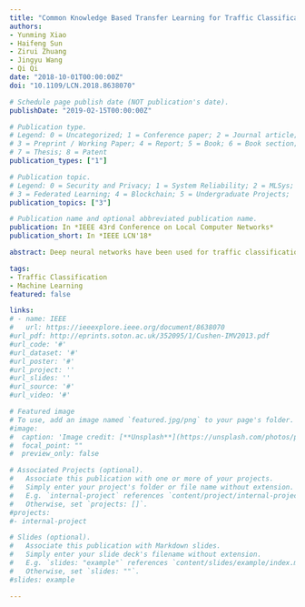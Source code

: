 ```yaml
---
title: "Common Knowledge Based Transfer Learning for Traffic Classification"
authors:
- Yunming Xiao
- Haifeng Sun
- Zirui Zhuang
- Jingyu Wang
- Qi Qi
date: "2018-10-01T00:00:00Z"
doi: "10.1109/LCN.2018.8638070"

# Schedule page publish date (NOT publication's date).
publishDate: "2019-02-15T00:00:00Z"

# Publication type.
# Legend: 0 = Uncategorized; 1 = Conference paper; 2 = Journal article;
# 3 = Preprint / Working Paper; 4 = Report; 5 = Book; 6 = Book section;
# 7 = Thesis; 8 = Patent
publication_types: ["1"]

# Publication topic.
# Legend: 0 = Security and Privacy; 1 = System Reliability; 2 = MLSys; 
# 3 = Federated Learning; 4 = Blockchain; 5 = Undergraduate Projects;  6 = Uncategorized; 
publication_topics: ["3"]

# Publication name and optional abbreviated publication name.
publication: In *IEEE 43rd Conference on Local Computer Networks*
publication_short: In *IEEE LCN'18*

abstract: Deep neural networks have been used for traffic classification, and promising results are obtained. However, most previous work confined to one specific classification task and restricted the classifiers potential performance and applications. As the traffic flows can be labeled from different perspectives, the performance of the classifier might be improved by exploring more meaningful latent features. For this purpose, we adopted a multi-output DNN model that simultaneously learns different traffic classification tasks. The common knowledge of traffic is exploited by the synergy among the tasks and boosts the individual performances of the tasks. Experiments show that this structure has the potential to meet new future demands and achieve the classification with advanced speeds and fair accuracies. Yet, due to the heavy training cost, the neural networks, though achieving good performance, are hard to implement in the real environment. We further show that few-shot learning could be a viable approach.

tags:
- Traffic Classification
- Machine Learning
featured: false

links:
# - name: IEEE
#   url: https://ieeexplore.ieee.org/document/8638070
#url_pdf: http://eprints.soton.ac.uk/352095/1/Cushen-IMV2013.pdf
#url_code: '#'
#url_dataset: '#'
#url_poster: '#'
#url_project: ''
#url_slides: ''
#url_source: '#'
#url_video: '#'

# Featured image
# To use, add an image named `featured.jpg/png` to your page's folder. 
#image:
#  caption: 'Image credit: [**Unsplash**](https://unsplash.com/photos/pLCdAaMFLTE)'
#  focal_point: ""
#  preview_only: false

# Associated Projects (optional).
#   Associate this publication with one or more of your projects.
#   Simply enter your project's folder or file name without extension.
#   E.g. `internal-project` references `content/project/internal-project/index.md`.
#   Otherwise, set `projects: []`.
#projects:
#- internal-project

# Slides (optional).
#   Associate this publication with Markdown slides.
#   Simply enter your slide deck's filename without extension.
#   E.g. `slides: "example"` references `content/slides/example/index.md`.
#   Otherwise, set `slides: ""`.
#slides: example

---
```

